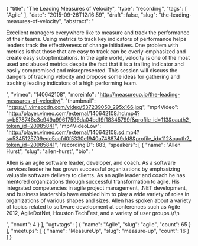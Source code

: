 {
  "title": "The Leading Measures of Velocity",
  "type": "recording",
  "tags": [
    "Agile"
  ],
  "date": "2015-09-26T12:16:59",
  "draft": false,
  "slug": "the-leading-measures-of-velocity",
  "abstract": "<p>Excellent managers everywhere like to measure and track the performance of their teams. Using metrics to track key indicators of performance helps leaders track the effectiveness of change initiatives. One problem with metrics is that those that are easy to track can be overly-emphasized and create easy suboptimizations. In the agile world, velocity is one of the most used and abused metrics despite the fact that it is a trailing indicator and easily compromised and misrepresented. This session will discuss the dangers of tracking velocity and propose some ideas for gathering and tracking leading indicators of a high performing team.</p>",
  "vimeo": "140642108",
  "moreinfo": "http://measureup.io/the-leading-measures-of-velocity/",
  "thumbnail": "https://i.vimeocdn.com/video/537239050_295x166.jpg",
  "mp4Video": "http://player.vimeo.com/external/140642108.hd.mp4?s=b578746c3c949a99617596da04bdf9f18345799f&profile_id=113&oauth2_token_id=20985841",
  "mp4VideoLow": "http://player.vimeo.com/external/140642108.sd.mp4?s=5345125709ede5ccfd0f5330e1940a7488749dd8&profile_id=112&oauth2_token_id=20985841",
  "recordingID": 883,
  "speakers": [
    {
      "name": "Allen Hurst",
      "slug": "allen-hurst",
      "bio": "<p>Allen is an agile software leader, developer, and coach. As a software services leader he has grown successful organizations by emphasizing valuable software delivery to clients. As an agile leader and coach he has mentored organizations through successful transformation to agile. His integrated competencies in agile project management, .NET development, and business leadership have enabled him to play a wide variety of roles in organizations of various shapes and sizes. Allen has spoken about a variety of topics related to software development at conferences such as Agile 2012, AgileDotNet, Houston TechFest, and a variety of user groups.\r\n</p>",
      "count": 4
    }
  ],
  "ugtvtags": [
    {
      "name": "Agile",
      "slug": "agile",
      "count": 65
    }
  ],
  "meetups": [
    {
      "name": "MeasureUp",
      "slug": "measure-up",
      "count": 16
    }
  ]
}